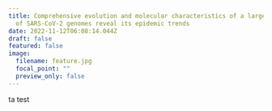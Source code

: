 ```yaml
---
title: Comprehensive evolution and molecular characteristics of a large number
  of SARS-CoV-2 genomes reveal its epidemic trends
date: 2022-11-12T06:08:14.044Z
draft: false
featured: false
image:
  filename: feature.jpg
  focal_point: ""
  preview_only: false
---
```

ta test